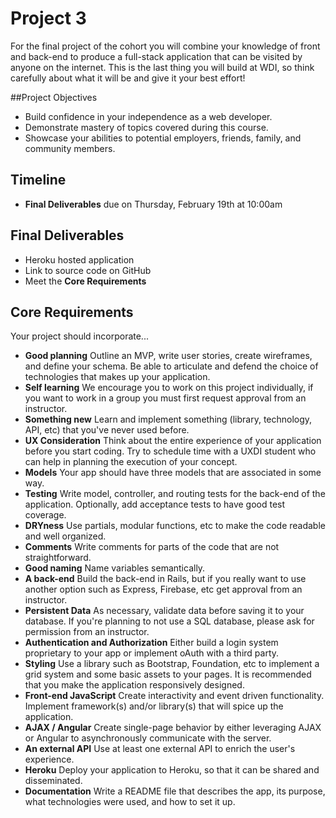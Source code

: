 # Project 3
For the final project of the cohort you will combine your knowledge of front and back-end to produce a full-stack application that can be visited by anyone on the internet. This is the last thing you will build at WDI, so think carefully about what it will be and give it your best effort!

##Project Objectives

* Build confidence in your independence as a web developer.
* Demonstrate mastery of topics covered during this course.
* Showcase your abilities to potential employers, friends, family, and community members.


## Timeline

* **Final Deliverables** due on Thursday, February 19th at 10:00am

## Final Deliverables

* Heroku hosted application 
* Link to source code on GitHub
* Meet the **Core Requirements**

## Core Requirements
Your project should incorporate...

* **Good planning** Outline an MVP, write user stories, create wireframes, and define your schema. Be able to articulate and defend the choice of technologies that makes up your application.
* **Self learning** We encourage you to work on this project individually, if you want to work in a group you must first request approval from an instructor.
* **Something new** Learn and implement something (library, technology, API, etc) that you've never used before.
* **UX Consideration** Think about the entire experience of your application before you start coding. Try to schedule time with a UXDI student who can help in planning the execution of your concept.
* **Models** Your app should have three models that are associated in some way.
* **Testing** Write model, controller, and routing tests for the back-end of the application. Optionally, add acceptance tests to have good test coverage.
* **DRYness** Use partials, modular functions, etc to make the code readable and well organized.
* **Comments** Write comments for parts of the code that are not straightforward.
* **Good naming** Name variables semantically.
* **A back-end** Build the back-end in Rails, but if you really want to use another option such as Express, Firebase, etc get approval from an instructor.  
* **Persistent Data** As necessary, validate data before saving it to your database. If you're planning to not use a SQL database, please ask for permission from an instructor.
* **Authentication and Authorization** Either build a login system proprietary to your app or implement oAuth with a third party.
* **Styling** Use a library such as Bootstrap, Foundation, etc to implement a grid system and some basic assets to your pages. It is recommended that you make the application responsively designed.
* **Front-end JavaScript** Create interactivity and event driven functionality. Implement framework(s) and/or library(s) that will spice up the application.
* **AJAX / Angular** Create single-page behavior by either leveraging AJAX or Angular to asynchronously communicate with the server.
* **An external API** Use at least one external API to enrich the user's experience.
* **Heroku** Deploy your application to Heroku, so that it can be shared and disseminated.
* **Documentation** Write a README file that describes the app, its purpose, what technologies were used, and how to set it up.
